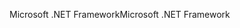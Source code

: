 <span data-ttu-id="57c00-101">Microsoft .NET Framework</span><span class="sxs-lookup"><span data-stu-id="57c00-101">Microsoft .NET Framework</span></span>